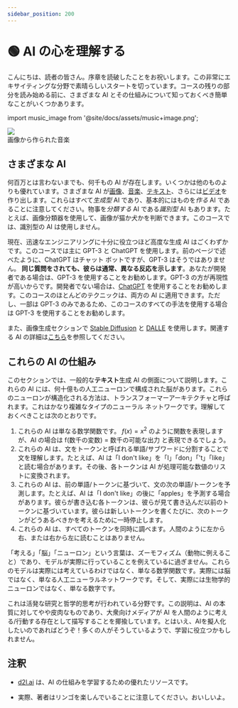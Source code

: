 ```yaml
---
sidebar_position: 200
---
```

# 🟢 AI の心を理解する

こんにちは、読者の皆さん。序章を読破したことをお祝いします。この非常にエキサイティングな分野で素晴らしいスタートを切っています。コースの残りの部分を読み始める前に、さまざまな AI とその仕組みについて知っておくべき簡単なことがいくつかあります。

import music_image from '@site/docs/assets/music+image.png';

<div style={{textAlign: 'center'}}>
  <img src={music_image} style={{width: "850px"}} />
</div>

<div style={{textAlign: 'center'}}>
  画像から作られた音楽
</div>

## さまざまな AI

何百万とは言わないまでも、何千もの AI が存在します。いくつかは他のものよりも優れています。さまざまな AI が[画像](https://openai.com/product/dall-e-2)、[音楽](https://google-research.github.io/seanet/musiclm/examples/)、[テキスト](https://platform.openai.com/playground)、さらには[ビデオ](https://makeavideo.studio/)を作り出します。これらはすべて*生成型* AI であり、基本的にはものを*作る* AI であることに注意してください。物事を*分類する* AI である*識別型* AI もあります。たとえば、画像分類器を使用して、画像が猫か犬かを判断できます。このコースでは、識別型の AI は使用しません。

現在、迅速なエンジニアリングに十分に役立つほど高度な生成 AI はごくわずかです。このコースでは主に GPT-3 と ChatGPT を使用します。前のページで述べたように、ChatGPT はチャット ボットですが、GPT-3 はそうではありません。 **同じ質問をされても、彼らは通常、異なる反応を示します**。あなたが開発者である場合は、GPT-3 を使用することをお勧めします。GPT-3 の方が再現性が高いからです。開発者でない場合は、[ChatGPT](https://learnprompting.org/docs/category/%EF%B8%8F-image-prompting) を使用することをお勧めします。このコースのほとんどのテクニックは、両方の AI に適用できます。ただし、一部は GPT-3 のみであるため、このコースのすべての手法を使用する場合は GPT-3 を使用することをお勧めします。

また、画像生成セクションで [Stable Diffusion](https://beta.dreamstudio.ai/home) と [DALLE](https://openai.com/product/dall-e-2) を使用します。関連する AI の詳細は[こちら](https://learnprompting.org/docs/products#chatbots)を参照してください。

## これらの AI の仕組み

このセクションでは、一般的な**テキスト**生成 AI の側面について説明します。これらの AI には、何十億もの人工ニューロンで構成された脳があります。これらのニューロンが構造化される方法は、トランスフォーマーアーキテクチャと呼ばれます。これはかなり複雑なタイプのニューラル ネットワークです。理解しておくべきことは次のとおりです。

1. これらの AI は単なる数学関数です。 $f(x) = x^2$ のように関数を表現しますが、AI の場合は f(数千の変数) = 数千の可能な出力 と表現できるでしょう。
2. これらの AI は、文をトークンと呼ばれる単語/サブワードに分割することで文を理解します。たとえば、AI は「I don't like」を「I」「don」「't」「like」と読む場合があります。その後、各トークンは AI が処理可能な数値のリストに変換されます。
3. これらの AI は、前の単語/トークンに基づいて、文の次の単語/トークンを予測します。たとえば、AI は「I don't like」の後に「apples」を予測する場合があります。彼らが書き込む各トークンは、彼らが見て書き込んだ以前のトークンに基づいています。彼らは新しいトークンを書くたびに、次のトークンがどうあるべきかを考えるために一時停止します。
4. これらの AI は、すべてのトークンを同時に調べます。人間のように左から右、または右から左に読むことはありません。

「考える」「脳」「ニューロン」という言葉は、ズーモフィズム（動物に例えること）であり、モデルが実際に行っていることを例えているに過ぎません。これらのモデルは実際には考えているわけではなく、単なる数学関数です。実際には脳ではなく、単なる人工ニューラルネットワークです。そして、実際には生物学的ニューロンではなく、単なる数字です。

これは活発な研究と哲学的思考が行われている分野です。この説明は、AI の本質に対してやや皮肉なものであり、大衆向けメディアが AI を人間のように考える/行動する存在として描写することを揶揄しています。とはいえ、AIを擬人化したいのであればどうぞ！多くの人がそうしているようで、学習に役立つかもしれません。

## 注釈

- [d2l.ai](https://www.d2l.ai) は、AI の仕組みを学習するための優れたリソースです。

- 実際、著者はリンゴを楽しんでいることに注意してください。おいしいよ。